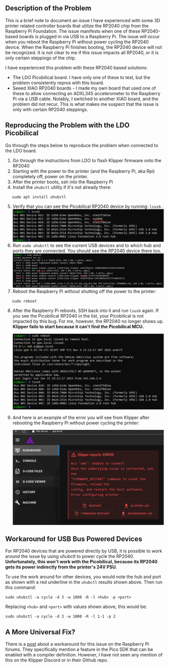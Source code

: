 ## Description of the Problem
This is a brief note to document an issue I have experienced with some 3D printer related controller boards that utilize the RP2040 chip from the Raspberry Pi Foundation. The issue manifests when one of these RP2040-based boards is plugged in via USB to a Raspberry Pi. The issue will occur when you reboot the Raspberry Pi without power cycling the RP2040 device. When the Raspberry Pi finishes booting, the RP2040 device will not be recognized. It is not clear to me if this issue impacts all RP2040, or it is only certain steppings of the chip.

I have experienced this problem with these RP2040 based solutions:
* The LDO Picobilical board. I have only one of these to test, but the problem consistently repros with this board.
* Seeed XIAO RP2040 boards - I made my own board that used one of these to allow connecting an ADXL345 accelerometer to the Raspberry Pi via a USB cable. Notably, I switched to another XIAO board, and the problem did not recur. This is what makes me suspect that the issue is only with certain RP2040 steppings.

## Reproducing the Problem with the LDO Picobilical
Go through the steps below to reproduce the problem when connected to the LDO board.
1. Go through the instructions from LDO to flash Klipper firmware onto the RP2040
2. Starting with the power to the printer (and the Raspberry Pi, aka Rpi) completely off, power on the printer.
3. After the printer boots, ssh into the Raspberry Pi
4. Install the `uhubctl` utility if it's not already there:
```
   sudo apt install uhubctl
```
5. Verify that you can see the Picobilical RP2040 device by running: `lsusb` . ![lsusb output](images/lsusb.png)
6. Run `sudo uhubctl` to see the current USB devices and to which hub and ports they are connected. You should see the RP2040 device there too. ![uhubctl output](images/uhubctl.png)
7. Reboot the Raspberry Pi without shutting off the power to the printer:
```
   sudo reboot
```
8. After the Raspberry Pi reboots, SSH back into it and run `lsusb` again. If you see the Picobilical RP2040 in the list, your Picobilical is not impacted by this bug. For me, however, the RP2040 no longer shows up. **Klipper fails to start because it can't find the Picobilical MCU.** 
   
   ![lsusb output after reboot](images/lsusb-after-reboot.png) 
   
9.  And here is an example of the error you will see from Klipper after rebooting the Raspberry Pi without power cycling the printer:

     ![Klipper error](images/klipper-error.png)

## Workaround for USB Bus Powered Devices
For RP2040 devices that are powered directly by USB, it is possible to work around the issue by using uhubctl to power cycle the RP2040. **Unfortunately, this won't work with the Picobilical, because its RP2040 gets its power indirectly from the printer's 24V PSU.**

To use the work around for other devices, you would note the hub and port as shown with a red underline in the `uhubctl` results shown above. Then run this command:
```
sudo uhubctl -a cycle -d 3 -w 1000 -R -l <hub> -p <port>
```
Replacing `<hub>` and `<port>` with values shown above, this would be:
```
sudo uhubctl -a cycle -d 3 -w 1000 -R -l 1-1 -p 2
```

## A More Universal Fix? ##

There is a [post](https://forums.raspberrypi.com/viewtopic.php?t=331479) about a workaround for this issue on the Raspberry Pi forums. They specifically mention a feature in the Pico SDK that can be enabled with a compiler definition. However, I have not seen any mention of this on the Klipper Discord or in their Github repo. 

